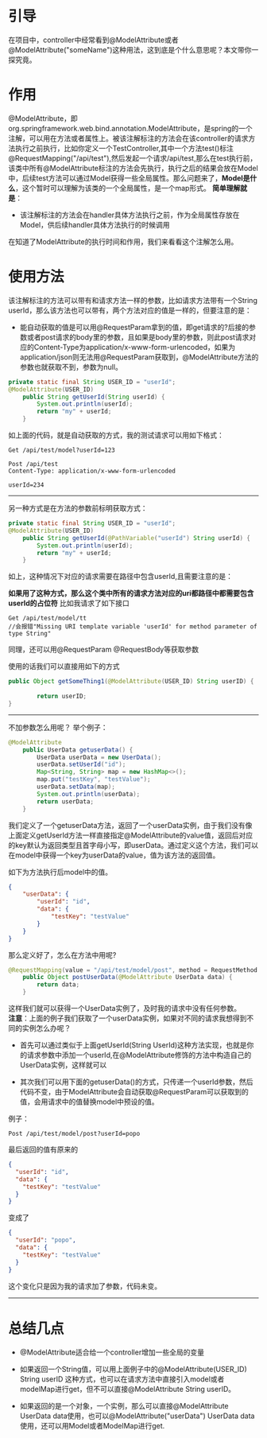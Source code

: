 # 引导
在项目中，controller中经常看到@ModelAttribute或者@ModelAttribute("someName")这种用法，这到底是个什么意思呢？本文带你一探究竟。

# 作用
@ModelAttribute，即org.springframework.web.bind.annotation.ModelAttribute，是spring的一个注解，可以用在方法或者属性上。被该注解标注的方法会在该controller的请求方法执行之前执行，比如你定义一个TestController,其中一个方法test()标注@RequestMapping("/api/test"),然后发起一个请求/api/test,那么在test执行前，该类中所有@ModelAttribute标注的方法会先执行，执行之后的结果会放在Model中，后续test方法可以通过Model获得一些全局属性。那么问题来了，**Model是什么**，这个暂时可以理解为该类的一个全局属性，是一个map形式。
**简单理解就是**：

- 该注解标注的方法会在handler具体方法执行之前，作为全局属性存放在Model，供后续handler具体方法执行的时候调用


在知道了ModelAttribute的执行时间和作用，我们来看看这个注解怎么用。
# 
# 使用方法
该注解标注的方法可以带有和请求方法一样的参数，比如请求方法带有一个String userId，那么该方法也可以带有，两个方法对应的值是一样的，但要注意的是：  

- 能自动获取的值是可以用@RequestParam拿到的值，即get请求的?后接的参数或者post请求的body里的参数，且如果是body里的参数，则此post请求对应的Content-Type为application/x-www-form-urlencoded，如果为application/json则无法用@RequestParam获取到，@ModelAttribute方法的参数也就获取不到，参数为null。

```java
private static final String USER_ID = "userId";
@ModelAttribute(USER_ID)
    public String getUserId(String userId) {
        System.out.println(userId);
        return "my" + userId;
    }
```
如上面的代码，就是自动获取的方式，我的测试请求可以用如下格式：
```
Get /api/test/model?userId=123
```
```
Post /api/test
Content-Type: application/x-www-form-urlencoded

userId=234

```
---
另一种方式是在方法的参数前标明获取方式：
```java
private static final String USER_ID = "userId";
@ModelAttribute(USER_ID)
    public String getUserId(@PathVariable("userId") String userId) {
        System.out.println(userId);
        return "my" + userId;
    }
```
如上，这种情况下对应的请求需要在路径中包含userId,且需要注意的是：

**如果用了这种方式，那么这个类中所有的请求方法对应的uri都路径中都需要包含userId的占位符**
比如我请求了如下接口
```
Get /api/test/model/tt
//会报错"Missing URI template variable 'userId' for method parameter of type String"
```
同理，还可以用@RequestParam @RequestBody等获取参数

使用的话我们可以直接用如下的方式
```java
public Object getSomeThing1(@ModelAttribute(USER_ID) String userID) {
        
        return userID;
}
```

---
不加参数怎么用呢？
举个例子：
```java
@ModelAttribute
    public UserData getuserData() {
        UserData userData = new UserData();
        userData.setUserId("id");
        Map<String, String> map = new HashMap<>();
        map.put("testKey", "testValue");
        userData.setData(map);
        System.out.println(userData);
        return userData;
    }
```
我们定义了一个getuserData方法，返回了一个userData实例，由于我们没有像上面定义getUserId方法一样直接指定@ModelAttribute的value值，返回后对应的key默认为返回类型且首字母小写，即userData。通过定义这个方法，我们可以在model中获得一个key为userData的value，值为该方法的返回值。

如下为方法执行后model中的值。
```json
{
    "userData": {
        "userId": "id",
        "data": {
            "testKey": "testValue"
        }
    }
}
```
那么定义好了，怎么在方法中用呢?
```java
@RequestMapping(value = "/api/test/model/post", method = RequestMethod.POST)
    public Object postUserData(@ModelAttribute UserData data) {
        return data;
    }
```
这样我们就可以获得一个UserData实例了，及时我的请求中没有任何参数。  
**注意**：上面的例子我们获取了一个userData实例，如果对不同的请求我想得到不同的实例怎么办呢？  

- 首先可以通过类似于上面getUserId(String UserId)这种方法实现，也就是你的请求参数中添加一个userId,在@ModelAttribute修饰的方法中构造自己的UserData实例，这样就可以

- 其次我们可以用下面的getuserData()的方式，只传递一个userId参数，然后代码不变，由于ModelAttribute会自动获取@RequestParam可以获取到的值，会用请求中的值替换model中预设的值。

例子：
```
Post /api/test/model/post?userId=popo
```
最后返回的值有原来的
```json
{
  "userId": "id",
  "data": {
    "testKey": "testValue"
  }
}
```
变成了
```json
{
  "userId": "popo",
  "data": {
    "testKey": "testValue"
  }
}
```
这个变化只是因为我的请求加了参数，代码未变。

---

# 总结几点

- @ModelAttribute适合给一个controller增加一些全局的变量

- 如果返回一个String值，可以用上面例子中的@ModelAttribute(USER_ID) String userID 这种方式，也可以在请求方法中直接引入model或者modelMap进行get，但不可以直接@ModelAttribute String userID。

- 如果返回的是一个对象，一个实例，那么可以直接@ModelAttribute  UserData data使用，也可以@ModelAttribute("userData") UserData data使用，还可以用Model或者ModelMap进行get.


